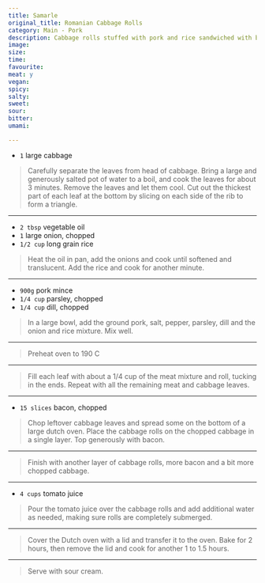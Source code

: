 ```yaml
---
title: Samarle
original_title: Romanian Cabbage Rolls
category: Main - Pork
description: Cabbage rolls stuffed with pork and rice sandwiched with bacon and cooked in tomato juice.
image:
size:
time:
favourite:
meat: y
vegan:
spicy:
salty:
sweet:
sour:
bitter:
umami:

---
```


* `1` large cabbage

>Carefully separate the leaves from head of cabbage. Bring a large and generously salted pot of water to a boil, and cook the leaves for about 3 minutes. Remove the leaves and let them cool. Cut out the thickest part of each leaf at the bottom by slicing on each side of the rib to form a triangle.

---

* `2 tbsp` vegetable oil
* `1` large onion, chopped
* `1/2 cup` long grain rice

>Heat the oil in pan, add the onions and cook until softened and translucent. Add the rice and cook for another minute. 

---

* `900g` pork mince
* `1/4 cup` parsley, chopped
* `1/4 cup` dill, chopped

>In a large bowl, add the ground pork, salt, pepper, parsley, dill and the onion and rice mixture. Mix well.

---

>Preheat oven to 190 C

---

>Fill each leaf with about a 1/4 cup of the meat mixture and roll, tucking in the ends. Repeat with all the remaining meat and cabbage leaves.

---

* `15 slices` bacon, chopped

>Chop leftover cabbage leaves and spread some on the bottom of a large dutch oven. Place the cabbage rolls on the chopped cabbage in a single layer. Top generously with bacon.

---

>Finish with another layer of cabbage rolls, more bacon and a bit more chopped cabbage.

---

* `4 cups` tomato juice

>Pour the tomato juice over the cabbage rolls and add additional water as needed, making sure rolls are completely submerged.

---

>Cover the Dutch oven with a lid and transfer it to the oven. Bake for 2 hours, then remove the lid and cook for another 1 to 1.5 hours.

---

>Serve with sour cream.